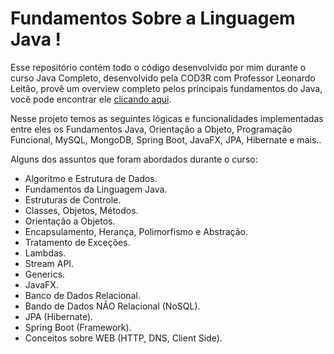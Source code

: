 # Fundamentos Sobre a Linguagem Java !

Esse repositório contém todo o código desenvolvido por mim durante o curso Java Completo, desenvolvido pela COD3R com Professor Leonardo Leitão, provê um overview completo pelos principais fundamentos do Java, você pode encontrar ele [clicando aqui](https://www.cod3r.com.br/courses/java-2020-completo).

Nesse projeto temos as seguintes lógicas e funcionalidades implementadas entre eles os Fundamentos Java, Orientação a Objeto, Programação Funcional, MySQL, MongoDB, Spring Boot, JavaFX, JPA, Hibernate e mais..

Alguns dos assuntos que foram abordados durante o curso:

- Algoritmo e Estrutura de Dados.
- Fundamentos da Linguagem Java.
- Estruturas de Controle.
- Classes, Objetos, Métodos.
- Orientação a Objetos.
- Encapsulamento, Herança, Polimorfismo e Abstração.
- Tratamento de Exceções.
- Lambdas.
- Stream API.
- Generics.
- JavaFX.
- Banco de Dados Relacional.
- Bando de Dados NÃO Relacional (NoSQL).
- JPA (Hibernate).
- Spring Boot (Framework). 
- Conceitos sobre WEB (HTTP, DNS, Client Side).
